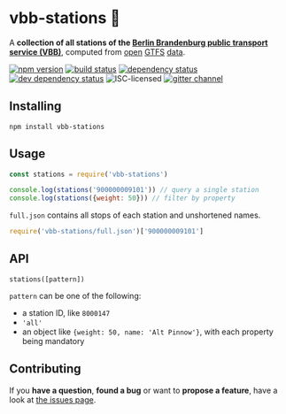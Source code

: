 # vbb-stations 🚏

A **collection of all stations of the [Berlin Brandenburg public transport service (VBB)](http://www.vbb.de/)**, computed from [open](http://daten.berlin.de/datensaetze/vbb-fahrplandaten-dezember-2016-bis-dezember-2017) [GTFS](https://developers.google.com/transit/gtfs/) [data](https://github.com/derhuerst/vbb-gtfs).

[![npm version](https://img.shields.io/npm/v/vbb-stations.svg)](https://www.npmjs.com/package/vbb-stations)
[![build status](https://img.shields.io/travis/derhuerst/vbb-stations.svg)](https://travis-ci.org/derhuerst/vbb-stations)
[![dependency status](https://img.shields.io/david/derhuerst/vbb-stations.svg)](https://david-dm.org/derhuerst/vbb-stations)
[![dev dependency status](https://img.shields.io/david/dev/derhuerst/vbb-stations.svg)](https://david-dm.org/derhuerst/vbb-stations#info=devDependencies)
![ISC-licensed](https://img.shields.io/github/license/derhuerst/vbb-stations.svg)
[![gitter channel](https://badges.gitter.im/derhuerst/vbb-rest.svg)](https://gitter.im/derhuerst/vbb-rest)


## Installing

```shell
npm install vbb-stations
```


## Usage

```js
const stations = require('vbb-stations')

console.log(stations('900000009101')) // query a single station
console.log(stations({weight: 50})) // filter by property
```

`full.json` contains all stops of each station and unshortened names.

```js
require('vbb-stations/full.json')['900000009101']
```


## API

`stations([pattern])`

`pattern` can be one of the following:

- a station ID, like `8000147`
- `'all'`
- an object like `{weight: 50, name: 'Alt Pinnow'}`, with each property being mandatory


## Contributing

If you **have a question**, **found a bug** or want to **propose a feature**, have a look at [the issues page](https://github.com/derhuerst/vbb-stations/issues).
